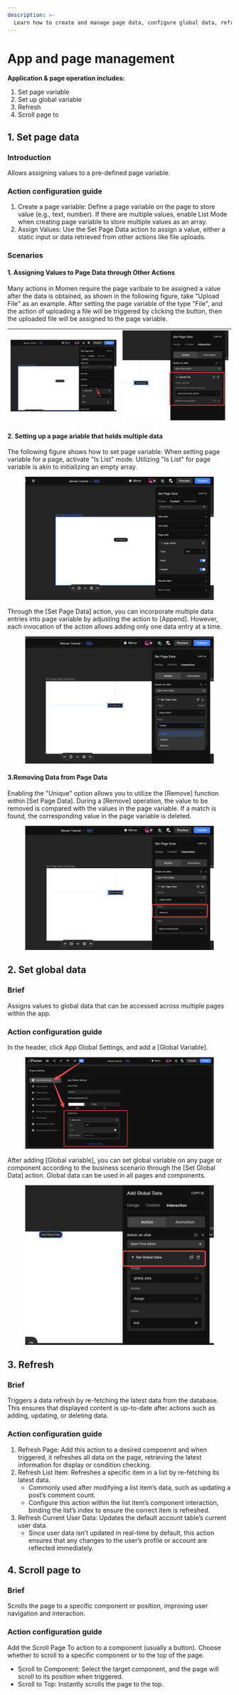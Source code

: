 ```yaml
---
description: >-
  Learn how to create and manage page data, configure global data, refresh data, and implement scroll behaviors in Zion’s no-code platform.
---
```


# App and page management

**Application & page operation includes:**
1. Set page variable
2. Set up global variable
3. Refresh
4. Scroll page to

## 1. Set page data

### Introduction
Allows assigning values to a pre-defined page variable.

### Action configuration guide
1. Create a page variable: Define a page variable on the page to store value (e.g., text, number). If there are multiple values, enable List Mode when creating page variable to store multiple values as an array.
2. Assign Values: Use the Set Page Data action to assign a value, either a static input or data retrieved from other actions like file uploads.

### Scenarios

#### 1. Assigning Values to Page Data through Other Actions

Many actions in Momen require the page varibale to be assigned a value after the data is obtained, as shown in the following figure, take "Upload File" as an example. After setting the page variable of the type "File", and the action of uploading a file will be triggered by clicking the button, then the uploaded file will be assigned to the page variable.

| <img src="../.gitbook/assets/2 (18).png" alt="Page data" data-size="original"> | <img src="../.gitbook/assets/3 (13).png" alt="Page data" data-size="original"> |
| --------------------------------------------------------------------------------- | --------------------------------------------------------------------------------- |

#### 2. Setting up a page ariable that holds multiple data

The following figure shows how to set page variable: When setting page variable for a page, activate "Is List" mode. Utilizing "Is List" for page variable is akin to initializing an empty array.

<figure><img src="../.gitbook/assets/4 (13).png" alt="Set Page data"><figcaption></figcaption></figure>

Through the \[Set Page Data] action, you can incorporate multiple data entries into page variable by adjusting the action to \[Append]. However, each invocation of the action allows adding only one data entry at a time.

<figure><img src="../.gitbook/assets/5 (8).png" alt="Set Page data and incorporate multiple data entires"><figcaption></figcaption></figure>


#### 3.Removing Data from Page Data

Enabling the "Unique" option allows you to utilize the \[Remove] function within \[Set Page Data]. During a \[Remove] operation, the value to be removed is compared with the values in the page variable. If a match is found, the corresponding value in the page variable is deleted.

<figure><img src="../.gitbook/assets/6 (8).png" alt="Remove data from page data"><figcaption></figcaption></figure>

## 2. Set global data

### Brief
Assigns values to global data that can be accessed across multiple pages within the app.

### Action configuration guide
In the header, click App Global Settings, and add a \[Global Variable].

<figure><img src="../.gitbook/assets/0 (21).png" alt="The path of adding global data."><figcaption></figcaption></figure>

After adding \[Global variable], you can set global variable on any page or component according to the business scenario through the \[Set Global Data] action. Global data can be used in all pages and components.

<figure><img src="../.gitbook/assets/1 (21).png" alt="Set global data according to business needs."><figcaption></figcaption></figure>

## 3. Refresh

### Brief
Triggers a data refresh by re-fetching the latest data from the database. This ensures that displayed content is up-to-date after actions such as adding, updating, or deleting data.

### Action configuration guide
1. Refresh Page: Add this action to a desired compoennt and when triggered, it refreshes all data on the page, retrieving the latest information for display or condition checking.
2. Refresh List Item: Refreshes a specific item in a list by re-fetching its latest data.
    - Commonly used after modifying a list item’s data, such as updating a post’s comment count.
    - Configure this action within the list item’s component interaction, binding the list’s index to ensure the correct item is refreshed.
3. Refresh Current User Data: Updates the default account table’s current user data.
    - Since user data isn’t updated in real-time by default, this action ensures that any changes to the user’s profile or account are reflected immediately.

## 4. Scroll page to

### Brief
Scrolls the page to a specific component or position, improving user navigation and interaction.

### Action configuration guide
Add the Scroll Page To action to a component (usually a button). Choose whether to scroll to a specific component or to the top of the page.
- Scroll to Component: Select the target component, and the page will scroll to its position when triggered.
- Scroll to Top: Instantly scrolls the page to the top.